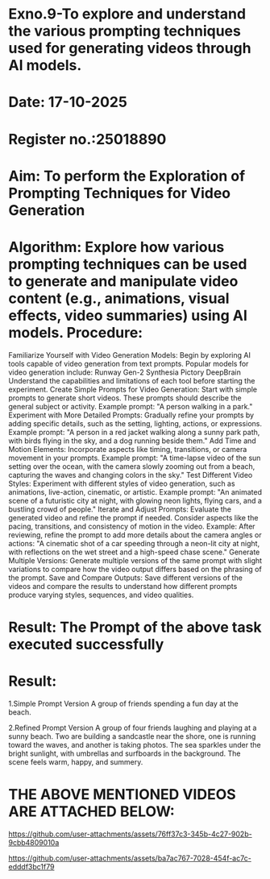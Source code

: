 # Exno.9-To explore and understand the various prompting techniques used for generating videos through AI models. 

# Date: 17-10-2025
# Register no.:25018890
# Aim: To perform the Exploration of Prompting Techniques for Video Generation
# Algorithm: Explore how various prompting techniques can be used to generate and manipulate video content (e.g., animations, visual effects, video summaries) using AI models. Procedure:
Familiarize Yourself with Video Generation Models:
Begin by exploring AI tools capable of video generation from text prompts. Popular models for video generation include:
Runway Gen-2
Synthesia
Pictory
DeepBrain
Understand the capabilities and limitations of each tool before starting the experiment.
Create Simple Prompts for Video Generation:
Start with simple prompts to generate short videos. These prompts should describe the general subject or activity.
Example prompt: "A person walking in a park."
Experiment with More Detailed Prompts:
Gradually refine your prompts by adding specific details, such as the setting, lighting, actions, or expressions.
Example prompt: "A person in a red jacket walking along a sunny park path, with birds flying in the sky, and a dog running beside them."
Add Time and Motion Elements:
Incorporate aspects like timing, transitions, or camera movement in your prompts.
Example prompt: "A time-lapse video of the sun setting over the ocean, with the camera slowly zooming out from a beach, capturing the waves and changing colors in the sky."
Test Different Video Styles:
Experiment with different styles of video generation, such as animations, live-action, cinematic, or artistic.
Example prompt: "An animated scene of a futuristic city at night, with glowing neon lights, flying cars, and a bustling crowd of people."
Iterate and Adjust Prompts:
Evaluate the generated video and refine the prompt if needed. Consider aspects like the pacing, transitions, and consistency of motion in the video.
Example: After reviewing, refine the prompt to add more details about the camera angles or actions: "A cinematic shot of a car speeding through a neon-lit city at night, with reflections on the wet street and a high-speed chase scene."
Generate Multiple Versions:
Generate multiple versions of the same prompt with slight variations to compare how the video output differs based on the phrasing of the prompt.
Save and Compare Outputs:
Save different versions of the videos and compare the results to understand how different prompts produce varying styles, sequences, and video qualities.


# Result: The Prompt of the above task executed successfully










# Result:
1.Simple Prompt Version A group of friends spending a fun day at the beach.

2.Refined Prompt Version A group of four friends laughing and playing at a sunny beach. Two are building a sandcastle near the shore, one is running toward the waves, and another is taking photos. The sea sparkles under the bright sunlight, with umbrellas and surfboards in the background. The scene feels warm, happy, and summery.

# THE ABOVE MENTIONED VIDEOS ARE ATTACHED BELOW:


https://github.com/user-attachments/assets/76ff37c3-345b-4c27-902b-9cbb4809010a

https://github.com/user-attachments/assets/ba7ac767-7028-454f-ac7c-edddf3bc1f79







